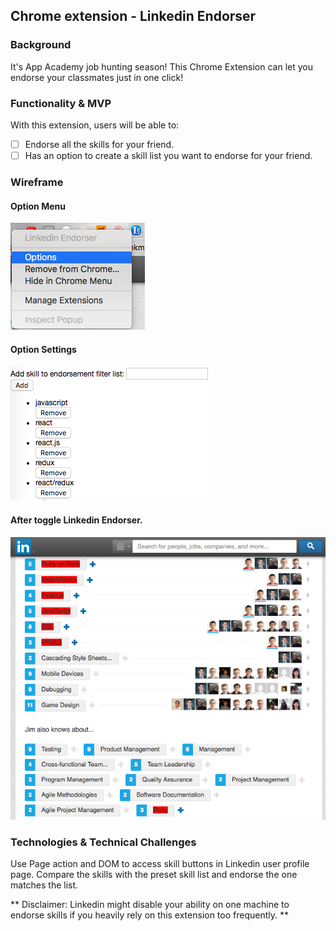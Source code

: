 ## Chrome extension - Linkedin Endorser

### Background

It's App Academy job hunting season! This Chrome Extension can let you endorse your classmates just in one click!

### Functionality & MVP

With this extension, users will be able to:

- [ ] Endorse all the skills for your friend.
- [ ] Has an option to create a skill list you want to endorse for your friend.

### Wireframe

#### Option Menu
![optionmenu](screenshots/optionmenu.png)

#### Option Settings
![option](screenshots/option.png)

#### After toggle Linkedin Endorser.
![screenshots](screenshots/toggle.png)

### Technologies & Technical Challenges

Use Page action and DOM to access skill buttons in Linkedin user profile page.
Compare the skills with the preset skill list and endorse the one matches the list.

** Disclaimer: Linkedin might disable your ability on one machine to endorse skills if you heavily rely on this extension too frequently. **
